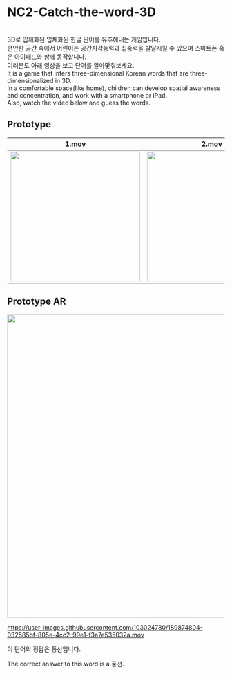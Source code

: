 # NC2-Catch-the-word-3D


<br>3D로 입체화된 입체화된 한글 단어를 유추해내는 게임입니다.
<br>편안한 공간 속에서 어린이는 공간지각능력과 집중력을 발달시킬 수 있으며 스마트폰 혹은 아이패드와 함께 동작합니다.
<br>여러분도 아래 영상을 보고 단어를 알아맞춰보세요.
<br>It is a game that infers three-dimensional Korean words that are three-dimensionalized in 3D.
<br>In a comfortable space(like home), children can develop spatial awareness and concentration, and work with a smartphone or iPad.
<br>Also, watch the video below and guess the words.


## Prototype

|1.mov|2.mov|3.move|
|----|----|----|
|<img width= "300" src = "https://user-images.githubusercontent.com/103024780/189877678-c7ad1c67-3629-4f99-8cc3-fd838eeaee0a.mov">|<img width= "300" src = "https://user-images.githubusercontent.com/103024780/189877728-80f2572f-f2aa-4cc9-a609-753d23336409.mov">|<img width= "300" src = "https://user-images.githubusercontent.com/103024780/189877750-f200c1e4-3497-4cfb-9042-1fa72b9c6c10.mov">|

## Prototype AR

<img width = "700" src = "https://user-images.githubusercontent.com/103024780/189875276-039bdc75-6c14-419b-b82f-14fe82a3a57c.mov">

https://user-images.githubusercontent.com/103024780/189874804-032585bf-805e-4cc2-99e1-f3a7e535032a.mov

이 단어의 정답은 풍선입니다.

The correct answer to this word is a 풍선.
